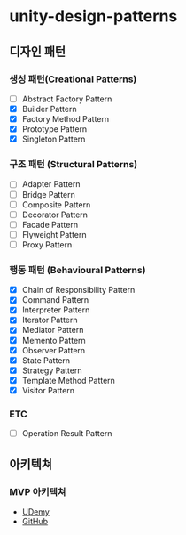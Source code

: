 # unity-design-patterns

## 디자인 패턴
### 생성 패턴(Creational Patterns)
- [ ] Abstract Factory Pattern
- [x] Builder Pattern
- [x] Factory Method Pattern
- [x] Prototype Pattern
- [x] Singleton Pattern
### 구조 패턴 (Structural Patterns)
- [ ] Adapter Pattern
- [ ] Bridge Pattern
- [ ] Composite Pattern
- [ ] Decorator Pattern
- [ ] Facade Pattern
- [ ] Flyweight Pattern
- [ ] Proxy Pattern
### 행동 패턴 (Behavioural Patterns)
- [x] Chain of Responsibility Pattern
- [x] Command Pattern
- [x] Interpreter Pattern
- [x] Iterator Pattern
- [x] Mediator Pattern
- [x] Memento Pattern
- [x] Observer Pattern
- [x] State Pattern
- [x] Strategy Pattern
- [x] Template Method Pattern
- [x] Visitor Pattern

### ETC
- [ ] Operation Result Pattern
<!--
https://www.milanjovanovic.tech/blog/8-tips-to-write-clean-code
https://medium.com/@cummingsi1993/the-operation-result-pattern-a-simple-guide-fe10ff959080
-->

## 아키텍쳐
### MVP 아키텍쳐
- [UDemy](https://www.udemy.com/course/mvc-architecture-for-unity)
- [GitHub](https://github.com/SamuelAsherRivello/rmc-mini-mvcs)
